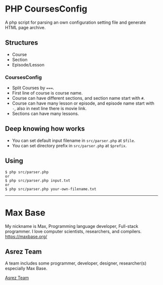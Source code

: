 # PHP CoursesConfig

A php script for parsing an own configuration setting file  and generate HTML page archive.

## Structures

- Course
- Section
- Episode/Lesson

### CoursesConfig

- Split Courses by `===`.
- First line of course is course name.
- Course can have different sections, and section name start with `#`.
- Course can have many lesson or episode, and episode name start with `-`, also in next line there is movie link.
- Sections can have many lessons.

## Deep knowing how works

- You can set default input filename in `src/parser.php` at `$file`.
- You can set directory prefix in `src/parser.php` at `$prefix`.

## Using

```
$ php src/parser.php
or
$ php src/parser.php input.txt
or
$ php src/parser.php your-own-filename.txt
```

---------

# Max Base

My nickname is Max, Programming language developer, Full-stack programmer. I love computer scientists, researchers, and compilers. https://maxbase.org/

## Asrez Team

A team includes some programmer, developer, designer, researcher(s) especially Max Base.

[Asrez Team](https://www.asrez.com/)
